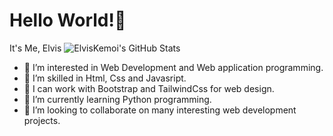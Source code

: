 <h1>Hello World!👋</h1
<h2>It's Me, Elvis</h2>
<img src="https://github-readme-streak-stats.herokuapp.com/?user=ElvisKemoi&theme=cobalt&hide_border=true" alt="ElvisKemoi's GitHub Stats" />


- 👀 I’m interested in Web Development and Web application programming.
- 🌱 I’m skilled in Html, Css and Javasript.
- 💞️ I  can work with Bootstrap and TailwindCss for web design. 
- 🌱 I’m currently learning Python programming.
- 💞️ I’m looking to collaborate on many interesting web development projects.


<!---
ElvisKemoi/ElvisKemoi is a ✨ special ✨ repository because its `README.md` (this file) appears on your GitHub profile.
You can click the Preview link to take a look at your changes.
--->
